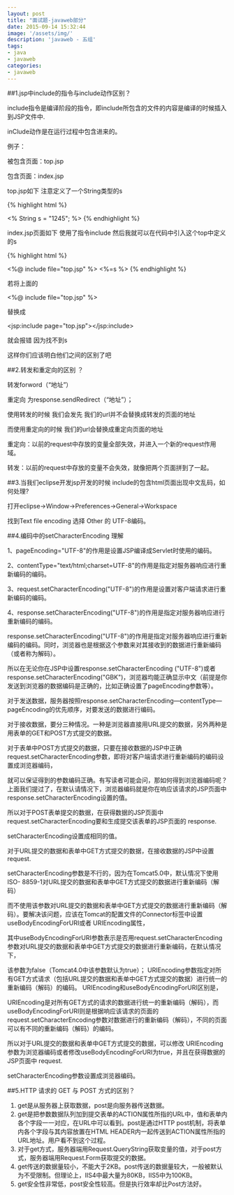 ```yaml
---
layout: post
title: "面试题-javaweb部分"
date: 2015-09-14 15:32:44
image: '/assets/img/'
description: 'javaweb - 五组'
tags:
- java
- javaweb
categories:
- javaweb
---
```


##1.jsp中include的指令与include动作区别？

include指令是编译阶段的指令，即include所包含的文件的内容是编译的时候插入到JSP文件中.

inClude动作是在运行过程中包含进来的。

例子：

被包含页面：top.jsp

包含页面：index.jsp

top.jsp如下  注意定义了一个String类型的s

{% highlight html %}
<html>
<head>
<meta http-equiv="Content-Type" content="text/html; charset=ISO-8859-1">
<link href="top.css" rel="stylesheet" type="text/css">
<title>Insert title here</title>
</head>
<body>
<%
String s = "1245";
%>
</body>
</html>
{% endhighlight %}


index.jsp页面如下 使用了指令include 然后我就可以在代码中引入这个top中定义的s

{% highlight html %}
<html>
<head>
<meta http-equiv="Content-Type" content="text/html; charset=ISO-8859-1">
<title>Insert title here</title>
</head>
<body>
  <%@ include file="top.jsp" %>
<%=s %>
</body>
</html>
{% endhighlight %}

若将上面的<body>

  <%@ include file="top.jsp" %>

替换成

<jsp:include page="top.jsp"></jsp:include> 

就会报错  因为找不到s

这样你们应该明白他们之间的区别了吧

##2.转发和重定向的区别 ？

转发forword（“地址”）  

重定向 为response.sendRedirect（“地址”）；

使用转发的时候  我们会发先 我们的url并不会替换成转发的页面的地址

而使用重定向的时候 我们的url会替换成重定向页面的地址

重定向：以前的request中存放的变量全部失效，并进入一个新的request作用域。

转发：以前的request中存放的变量不会失效，就像把两个页面拼到了一起。

##3.当我们eclipse开发jsp开发的时候 include的包含html页面出现中文乱码，如何处理?

打开eclipse->Window->Preferences->General->Workspace

找到Text file encoding 选择 Other 的 UTF-8编码。

##4.编码中的setCharacterEncoding 理解

1、pageEncoding="UTF-8"的作用是设置JSP编译成Servlet时使用的编码。 

2、contentType="text/html;charset=UTF-8"的作用是指定对服务器响应进行重新编码的编码。 

3、request.setCharacterEncoding("UTF-8")的作用是设置对客户端请求进行重新编码的编码。

4、response.setCharacterEncoding("UTF-8")的作用是指定对服务器响应进行重新编码的编码。 

response.setCharacterEncoding("UTF-8")的作用是指定对服务器响应进行重新编码的编码。同时，浏览器也是根据这个参数来对其接收到的数据进行重新编码（或者称为解码）。

所以在无论你在JSP中设置response.setCharacterEncoding ("UTF-8")或者response.setCharacterEncoding("GBK")，浏览器均能正确显示中文（前提是你发送到浏览器的数据编码是正确的，比如正确设置了pageEncoding参数等）。

 
对于发送数据，服务器按照response.setCharacterEncoding—contentType—pageEncoding的优先顺序，对要发送的数据进行编码。 

对于接收数据，要分三种情况。一种是浏览器直接用URL提交的数据，另外两种是用表单的GET和POST方式提交的数据。
 
对于表单中POST方式提交的数据，只要在接收数据的JSP中正确request.setCharacterEncoding参数，即将对客户端请求进行重新编码的编码设置成浏览器编码，

就可以保证得到的参数编码正确。有写读者可能会问，那如何得到浏览器编码呢？上面我们提过了，在默认请情况下，浏览器编码就是你在响应该请求的JSP页面中response.setCharacterEncoding设置的值。

所以对于POST表单提交的数据，在获得数据的JSP页面中request.setCharacterEncoding要和生成提交该表单的JSP页面的 response.

setCharacterEncoding设置成相同的值。 

对于URL提交的数据和表单中GET方式提交的数据，在接收数据的JSP中设置request.

setCharacterEncoding参数是不行的，因为在Tomcat5.0中，默认情况下使用ISO- 8859-1对URL提交的数据和表单中GET方式提交的数据进行重新编码（解码）

而不使用该参数对URL提交的数据和表单中GET方式提交的数据进行重新编码（解码）。要解决该问题，应该在Tomcat的配置文件的Connector标签中设置useBodyEncodingForURI或者 URIEncoding属性，

其中useBodyEncodingForURI参数表示是否用request.setCharacterEncoding 参数对URL提交的数据和表单中GET方式提交的数据进行重新编码，在默认情况下，

该参数为false（Tomcat4.0中该参数默认为true）； URIEncoding参数指定对所有GET方式请求（包括URL提交的数据和表单中GET方式提交的数据）进行统一的重新编码（解码）的编码。 URIEncoding和useBodyEncodingForURI区别是，

URIEncoding是对所有GET方式的请求的数据进行统一的重新编码（解码），而useBodyEncodingForURI则是根据响应该请求的页面的request.setCharacterEncoding参数对数据进行的重新编码（解码），不同的页面可以有不同的重新编码（解码）的编码。

所以对于URL提交的数据和表单中GET方式提交的数据，可以修改 URIEncoding参数为浏览器编码或者修改useBodyEncodingForURI为true，并且在获得数据的JSP页面中 request.

setCharacterEncoding参数设置成浏览器编码。

##5.HTTP 请求的 GET 与 POST 方式的区别？

1. get是从服务器上获取数据，post是向服务器传送数据。
2. get是把参数数据队列加到提交表单的ACTION属性所指的URL中，值和表单内各个字段一一对应，在URL中可以看到。post是通过HTTP post机制，将表单内各个字段与其内容放置在HTML HEADER内一起传送到ACTION属性所指的URL地址。用户看不到这个过程。
3. 对于get方式，服务器端用Request.QueryString获取变量的值，对于post方式，服务器端用Request.Form获取提交的数据。
4. get传送的数据量较小，不能大于2KB。post传送的数据量较大，一般被默认为不受限制。但理论上，IIS4中最大量为80KB，IIS5中为100KB。
5. get安全性非常低，post安全性较高。但是执行效率却比Post方法好。 
